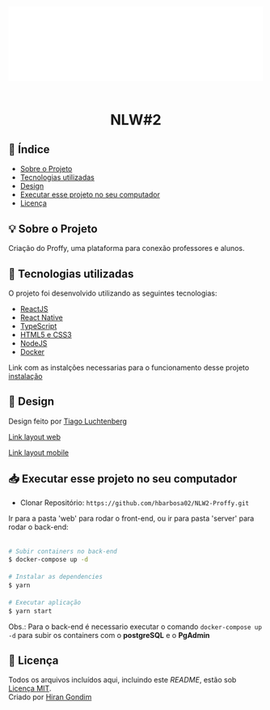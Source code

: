 <p align="center">
  <img src="./extra/images/logo.svg"/>
  <br><br>
</p>

<h1 align="center">NLW#2</h1>

## 📑 Índice

- [Sobre o Projeto](#-sobre-o-projeto)
- [Tecnologias utilizadas](#-tecnologias-utilizadas)
- [Design](#-design)
- [Executar esse projeto no seu computador](#Executar-esse-projeto-no-seu-computador)
- [Licença](#-licença)

## 💡 Sobre o Projeto

Criação do Proffy, uma plataforma para conexão professores e alunos.

## 🚀 Tecnologias utilizadas

O projeto foi desenvolvido utilizando as seguintes tecnologias:

- [ReactJS](https://pt-br.reactjs.org/)
- [React Native](https://reactnative.dev/)
- [TypeScript](https://www.typescriptlang.org/)
- [HTML5 e CSS3]()
- [NodeJS](https://nodejs.org/en/)
- [Docker](https://www.docker.com/)

Link com as instalções necessarias para o funcionamento desse projeto [instalação](https://www.notion.so/Instala-o-3d8bc65b8a0f48249bf3037156eb0a15)

## 🎨 Design

Design feito por [Tiago Luchtenberg](https://www.instagram.com/tiagoluchtenberg/)

[Link layout web](https://www.figma.com/file/GHGS126t7WYjnPZdRKChJF/Proffy-Web)

[Link layout mobile](https://www.figma.com/file/e33KvgUpFdunXxJjHnK7CG/Proffy-Mobile)

## 📥 Executar esse projeto no seu computador

- Clonar Repositório: `https://github.com/hbarbosa02/NLW2-Proffy.git`

Ir para a pasta 'web' para rodar o front-end, ou ir para pasta 'server' para rodar o back-end:

```bash

# Subir containers no back-end
$ docker-compose up -d

# Instalar as dependencies
$ yarn

# Executar aplicação
$ yarn start

```

Obs.: Para o back-end é necessario executar o comando `docker-compose up -d` para subir os containers com o **postgreSQL** e o **PgAdmin**

## 📕 Licença

Todos os arquivos incluídos aqui, incluindo este _README_, estão sob [Licença MIT](./LICENSE).<br>
Criado por [Hiran Gondim](https://github.com/hbarbosa02)
